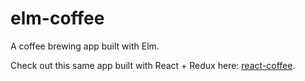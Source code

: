 elm-coffee
===========
A coffee brewing app built with Elm.

Check out this same app built with React + Redux here: <a href="https://github.com/andybangs/react-coffee">react-coffee</a>.
